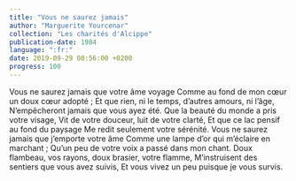 ```yaml
---
title: "Vous ne saurez jamais"
author: "Marguerite Yourcenar"
collection: "Les charités d'Alcippe"
publication-date: 1984
language: ":fr:"
date: 2019-09-29 00:56:00 +0200
progress: 100
---
```

Vous ne saurez jamais que votre âme voyage
Comme au fond de mon cœur un doux cœur adopté&nbsp;;
Et que rien, ni le temps, d’autres amours, ni l’âge,
N’empêcheront jamais que vous ayez été.
Que la beauté du monde a pris votre visage,
Vit de votre douceur, luit de votre clarté,
Et que ce lac pensif au fond du paysage
Me redit seulement votre sérénité.
Vous ne saurez jamais que j’emporte votre âme
Comme une lampe d’or qui m’éclaire en marchant&nbsp;;
Qu’un peu de votre voix a passé dans mon chant.
Doux flambeau, vos rayons, doux brasier, votre flamme,
M’instruisent des sentiers que vous avez suivis,
Et vous vivez un peu puisque je vous survis.
